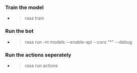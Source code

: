 ### Train the model
- > rasa train

### Run the bot 
- > rasa run -m models --enable-api --cors "*" --debug

### Run the actions seperately
 - > rasa run actions


